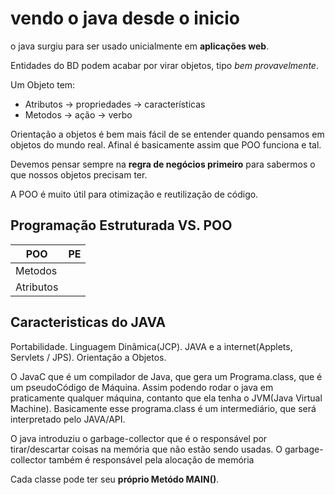 # vendo o java desde o inicio

o java surgiu para ser usado unicialmente em **aplicações web**.

Entidades do BD podem acabar por virar objetos, tipo _bem provavelmente_.

Um Objeto tem:
* Atributos -> propriedades -> características
* Metodos -> ação -> verbo

Orientação a objetos é bem mais fácil de se entender quando pensamos em objetos do mundo real.
Afinal é basicamente assim que POO funciona e tal.

Devemos pensar sempre na **regra de negócios primeiro** para sabermos o que nossos objetos precisam ter.

A POO é muito útil para otimização e reutilização de código.

## Programação Estruturada VS. POO

| POO | PE |
|-----|----|
|Metodos |
|Atributos |


## Caracteristicas do JAVA

Portabilidade.
Linguagem Dinâmica(JCP).
JAVA e a internet(Applets, Servlets / JPS).
Orientação a Objetos.

O JavaC que é um compilador de Java, que gera um Programa.class, que é um pseudoCódigo de Máquina.
Assim podendo rodar o java em praticamente qualquer máquina, contanto que ela tenha o JVM(Java Virtual Machine).
Basicamente esse programa.class é um intermediário, que será interpretado pelo JAVA/API.

O java introduziu o garbage-collector que é o responsável por tirar/descartar coisas na memória que não estão sendo usadas.
O garbage-collector também é responsável pela alocação de memória

Cada classe pode ter seu **próprio Metódo MAIN()**.